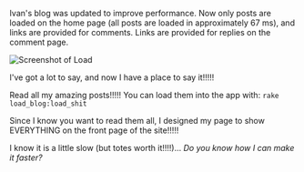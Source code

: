 
Ivan's blog was updated to improve performance. Now only posts are loaded on the home page (all posts are loaded in approximately 67 ms), and links are provided for comments. Links are provided for replies on the comment page.

![Screenshot of Load](https://raw.github.com/nglasgow/ivan_the_terribles_blog/master/screenshot/Screen%20Shot%202013-09-11%20at%205.51.40%20PM.png)

I've got a lot to say, and now I have a place to say it!!!!!

Read all my amazing posts!!!!! You can load them into the app with: `rake load_blog:load_shit`

Since I know you want to read them all, I designed my page to show EVERYTHING on the front page of the site!!!!!

I know it is a little slow (but totes worth it!!!!)... _Do you know how I can make it faster?_

